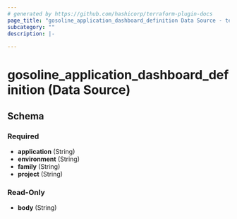 ```yaml
---
# generated by https://github.com/hashicorp/terraform-plugin-docs
page_title: "gosoline_application_dashboard_definition Data Source - terraform-provider-gosoline"
subcategory: ""
description: |-
  
---
```


# gosoline_application_dashboard_definition (Data Source)





<!-- schema generated by tfplugindocs -->
## Schema

### Required

- **application** (String)
- **environment** (String)
- **family** (String)
- **project** (String)

### Read-Only

- **body** (String)


